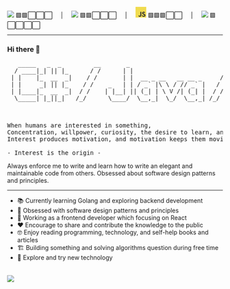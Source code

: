 <code><img width="25" src="https://img.icons8.com/color/2x/c-sharp-logo.png" /></code>
🟩🟩⬜⬜⬜ &nbsp;&nbsp;&nbsp;&nbsp;|&nbsp;&nbsp;&nbsp;&nbsp;
<code><img width="25" src="https://img.icons8.com/color/2x/java-coffee-cup-logo.png" /></code>
🟩🟩⬜⬜⬜ &nbsp;&nbsp;&nbsp;&nbsp;|&nbsp;&nbsp;&nbsp;&nbsp;
<code><img width="25" src="https://raw.githubusercontent.com/github/explore/80688e429a7d4ef2fca1e82350fe8e3517d3494d/topics/javascript/javascript.png" /></code>
🟩🟩🟩⬜⬜ &nbsp;&nbsp;&nbsp;&nbsp;|&nbsp;&nbsp;&nbsp;&nbsp; <code><img width="25" src="https://img.icons8.com/color/2x/golang.png" /></code>
🟩⬜⬜⬜⬜
<hr/>

### Hi there 👋
<pre>
   _____   _  _         __       _                           __       _   _____       __   _____         _                      
  / ____|_| || |_      / /      | |                         / /      | | / ____|     / /  / ____|       | |                     
 | |    |_  __  _|    / /       | |  __ _ __   __ __ _     / /       | || (___      / /  | |  __   ___  | |  __ _  _ __    __ _ 
 | |     _| || |_    / /    _   | | / _` |\ \ / // _` |   / /    _   | | \___ \    / /   | | |_ | / _ \ | | / _` || '_ \  / _` |
 | |____|_  __  _|  / /    | |__| || (_| | \ V /| (_| |  / /    | |__| | ____) |  / /    | |__| || (_) || || (_| || | | || (_| |
  \_____| |_||_|   /_/      \____/  \__,_|  \_/  \__,_| /_/      \____/ |_____/  /_/      \_____| \___/ |_| \__,_||_| |_| \__, |
                                                                                                                           __/ |
                                                                                                                          |___/ 

When humans are interested in something,
Concentration, willpower, curiosity, the desire to learn, and exploring make everything become possible.
Interest produces motivation, and motivation keeps them moving.

- Interest is the origin -
</pre>
Always enforce me to write and learn how to write an elegant and maintainable code from others. Obsessed about software design patterns and principles.
<hr/>

- 📚 Currently learning Golang and exploring backend development
- 🤪 Obsessed with software design patterns and principles
- 💼 Working as a frontend developer which focusing on React
- ❤️ Encourage to share and contribute the knowledge to the public
- 🤓 Enjoy reading programming, technology, and self-help books and articles
- 🏗️ Building something and solving algorithms question during free time
- 🔎 Explore and try new technology

<br/>

<img align="center" src="https://github-readme-stats.vercel.app/api?username=weehong&show_icons=true&title_color=fff&icon_color=79ff97&text_color=9f9f9f&bg_color=151515" />

  
<!--
**WeeHong/WeeHong** is a ✨ _special_ ✨ repository because its `README.md` (this file) appears on your GitHub profile.

Here are some ideas to get you started:

- 🔭 I’m currently working on ...
- 🌱 I’m currently learning ...
- 👯 I’m looking to collaborate on ...
- 🤔 I’m looking for help with ...
- 💬 Ask me about ...
- 📫 How to reach me: ...
- 😄 Pronouns: ...
- ⚡ Fun fact: ...
-->

